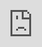 ```yaml
---
layout: post
date:   2022-05-06
image: "/conflict_urbanism_sp2022/images/csr_thumbnail.png"
title:  "Template Post: Title of Your Final Project"
author: "Jake Tiernan, Takashi Honzawa, Jacob Kackley, Charlie Liu"
---
```

#### The Urban Baboon

As Cape Town expanded, habitat along its perimeter began to diminish. The chacma baboons, once restricted to the hills and mountains surrounding the city, began to move to the interior of the city in search of food.  

![Chacma Baboons Roaming the Streets](/conflict_urbanism_sp2022/images/BABOON_STREETS.gif)  
Source: Tripp Afrika, "Baboons Invade my AirBNB - Table Mountain Animals - Cape Town."  

Enticed by anthropogenic food sources and emboldened by a lack of natural predators, the baboons became increasingly aggressive. This led them into near-constant conflict with humans living at the foot of Cape Town’s mountains, as they regularly raided picnics, tourist traps, cars, homes, and even people’s grocery bags as they searched for calorie rich, easy-to-attain anthropogenic food.   

![Chacma Baboons Attacking Humans](/conflict_urbanism_sp2022/images/BABOON_ATTACK.gif)  
Source:  

Attempts to dissuade the baboons proved futile. Guards armed with paintball guns, meant to pose as rival troops and scare away the baboons, did little to affect them. While they could not explicitly understand that their dwindling populations in the Cape Peninsula has garnered them protection from humanitarian and conservation groups alike, they do understand that the vast majority of humans they encounter will not use lethal force. With no natural predators, such as lions and leopards, left, the chacma baboon troops have become increasingly emboldened and, as a result, increasingly aggressive.  

![Humans Fighting Back with Paintball Guns](/conflict_urbanism_sp2022/images/BABOON_PAINTBALL.gif)  
Source: eNCA, "Paintball Guns Used to Get Rid of Baboons."  

Today, there are about 16-17 baboon troops that roam the South African Peninsula. [11 troops of baboons](https://www.baboons.org.za/index.php/management/cape-peninsula/rangers) are actively managed by baboon rangers. These 11-troops actively patrol Cape Town, stealing from garbage cans, cars, and even homes in order to find food. To manage and live with these animals, we must reconsider how we understand them. To do this the typical range map must be extrapolated and challenged, being rebuilt along ideas of animal behavior and a layer of human interaction unique to the urban ecosystem.  

![Range Map of Baboon Troops in the North](/conflict_urbanism_sp2022/images/BABOON_RANGEMAP_NORTH.png)  
Source: ""  

![Range Map of Baboon Troops in the South](/conflict_urbanism_sp2022/images/BABOON_RANGEMAP_SOUTH.png)  
Source: ""  

To form the basis for our critique, we examined the Chicago Urban Coyote project and its efforts to create range maps by geotagging various coyotes in the city of Chicago. The maps revealed several unique points of the coyotes foraging behavior in an urban ecosystem, such as smaller territories, more sporadic movement, and more overlap in ranges. However, they did not, and could not, account for the added layer of human interaction only an urban animal would encounter.  

![Range map of Chicago Coyote](/conflict_urbanism_sp2022/images/BABOON_Coyote_RangeMap.jpg)  
Source: ""  

![Image of Coyote in Quiznos](/conflict_urbanism_sp2022/images/BABOON_Coyote_Cooler.png)  
Source: ""  

Take, for example, the infamous incident of the coyote in the Quizno’s coke cooler. The coyote, searching for a place to cool itself on a hot summer day, entered a Quizno’s in downtown Chicago and promptly climbed into the coke cooler. While the range map shows where this coyote may be in the plan view of the neighborhood, it fails to capture the intimate realities of cohabitation between people and wildlife that occur at the architectural and personal scale.  

This proves especially limiting when studying Cape Town’s urban baboons, whose confrontational nature, as well as frequent use of homes and other buildings as foraging habitat, demands study in:
1. 3-Dimensions
2. A more intimate scale  

To better understand these animals and facilitate a more peaceful co-living arrangement, we propose a methodology that utilizes behavioral algorithms to predict their movements at a more intimate, and 3-dimensional, scale. Compiled alongside found videos, images, and experiential diagrams, the baboon moves from the abstract of the 2d-range map to a fleshed-out, living creature whose complex decision making and behavior can be better understood.  

####  Predictive Map + 3D Simulation

To produce our predictive range map model, we followed a basic patch selection model. The model typically calculates the attractiveness of a patch through multiplying abundance of food by chance of predation by net energy gained, or total energy gained from a piece of food minus the energy spent to get it. With little to no predation as result of laws outlawing the hunting of chacma baboons on the Cape Peninsula and no natural predators such as lions or leopards left, we chose to focus on abundance of food as our primary attractor.  

To understand the foraging habits of the baboons and their favorite targets, we then spoke to Cape Town resident Kiki Ramaphosa. Ramaphosa informed us that favorite targets were tourist-heavy areas, such as resorts and wine farms, that produced high amounts of food-waste while also hosting easy targets in the form of unaware tourists. Picnic areas were another favorite target, and baboons were, in general, only observed around natural areas.  

Our model was then created by utilizing Cape Town’s official planning suburbs as the patches to be selected from. A suburbs proximity to a nature reserve was the most heavily weighted factor, while its proximity to, and abundance of, picnic areas, wine farms, and resorts were weighted evenly. Our final findings from this suitability model proved consistent with information learned from Ramaphosa, in that wealthier neighborhoods adjacent to nature reserves, such as Constantia, were most often foraging habitat for the chacma baboon troops.  

![National Park Proximity](/conflict_urbanism_sp2022/images/BABOON_National_Park_Proximity.jpg)  
Data: ""  

![Picnic Area Proximity](/conflict_urbanism_sp2022/images/BABOON_Picnic_Area_Proximity.jpg)  
Data: ""  

![Resort Proximity](/conflict_urbanism_sp2022/images/BABOON_Resort_Proximity.jpg)  
Data: ""  

![Winery Proximity](/conflict_urbanism_sp2022/images/BABOON_Winery_Proximity.jpg)  
Data: ""  

![Suitability Analysis](/conflict_urbanism_sp2022/images/BABOON_Suitability_Analysis_Final.jpg)
Data: ""  

The neighborhood of Constantia was then selected to explore potential pathways the troops may take when moving from Table Mountain to the neighborhood and then back again. 10, random agents were assigned on a piece of topography containing a portion of Table Mountain and all of Constantia, with each representing a potential pathway a troop could take when searching for food. Slope was used as the determining factor in how baboons chose to move, with agents reaching their lowest points searching for higher points to jump to, simulating moving back up the mountain, and high points moving lower, simulating searching for food. To eventually improve on this simulation further, architectural forms themselves will be weighted as points attractors that draw agents in. Issues with agents being particularly attracted to the edge of the 3d-model will also be addressed. Regardless, this portion of the model works to inform pathways baboons are likely to take as they understand foraging as a gradient from high-to-low, or mountain-to-neighborhood.  

![Predictive Range Map](/conflict_urbanism_sp2022/images/BABOON_PATH_FINDING.gif)  

Finally, our patch selection model was used to animate baboons moving on an interactive, topographic model of Cape Town in suburbs they were likely in. Each moving baboon within this model was then tagged with a video of what possible encounter may occur at each location, showing the baboon in a more intimate, personal level of detail than the typical range map could. Busses, cars, and trains were added to show contrast to the baboons in the environment, as well as provide a relative comparison to see their speed.  

#### INSERT 3D ENVIRONMENT PENDING

####  The Human Experience  

We continue to explore the experience of living with an urban baboon wildlife by zooming into the architectural scale. We researched video footage to understand how the baboons were inhabiting and moving across the landscape at the architectural scale.  

![Analysis of baboon movement](/conflict_urbanism_sp2022/images/BABOON_Movement.png)  

We found that roofs and lawns were frequently used for quick entrances and exits when raiding homes, garbage cans, and cars, especially when confronted by people or dogs. Using the wealth of video sources that circulate online, we then proceed to categorize where humans come into contact with baboons. Using the [24/7 Baboon Hotline](https://www.capetown.gov.za/Media-and-news/City%20appoints%20a%20new%20service%20provider%20for%20Urban%20Baboon%20Programme.html), we have identified typical urban spaces where those happen and scenarios of how they happen.  

Our five urban categories are:
1. In an Urban Area  
![Urban Area](/conflict_urbanism_sp2022/images/BABOON_HOUSERAID.gif)  
Source: ""

2. Bin Raids  
![Bin Raid](/conflict_urbanism_sp2022/images/BABOON_BINRAID.gif)  
Source: ""

3. Raid Unoccupied House  
![Unoccupied House](/conflict_urbanism_sp2022/images/BABOON_KITCHENRAID.gif)  
Source: ""

4. Raid Occupied House  
![Occupied House](/conflict_urbanism_sp2022/images/BABOON_MR.CLARKSON_HOUSE_1.gif)  
Source: ""

5. Threatening / Stealing  
![Baboon Thief](/conflict_urbanism_sp2022/images/BABOON_STEALING.gif)  
Source: ""  

According to the [Roo Els Conservatory](https://rooiels.weebly.com/tips-for-building-and-plot-clearingg.html), here are some tips for Baboon-proofing your home. See more information on [Baboon Page](http://rooiels.weebly.com/baboons.html).  

###  INTERACTIVE IMAGE PENDING  

#### Resources  
1. Richardson, Heather. “Urban Wildlife: Managing Cape Town's Baboons.” Mongabay Environmental News. Mongabay Environmental News, June 9, 2021. https://news.mongabay.com/2020/01/urban-wildlife-managing-cape-towns-baboons/.
2. Chicago Citation: 
Diakhate, Mamadou, Kelley Gandurski, and Ilanah Taves. “Coyote Management & Coexistence Plan - City of Chicago.” City of Chicago. Accessed March 7, 2022. https://www.chicago.gov/content/dam/city/depts/cacc/PDFiles/CACC_Coyote_Management_FINAL.pdf.
3. Chicago Citation: “So This Coyote Walks into a Quiznos ...” Chicago Tribune, August 21, 2021. https://www.chicagotribune.com/news/ct-xpm-2007-04-04-0704040747-story.html.
4. Chicago Citation: Krulwich, Robert. “60 Wild Coyotes Patrol Chicago (and Occasionally Stop at Convenience Stores).” NPR. NPR, December 8, 2010. https://www.npr.org/sections/krulwich/2010/12/08/131876027/60-wild-coyotes-patrol-chicago-and-occasionally-stop-at-convenience-stores.
5. Chicago Citation: “South African National Parks - Sanparks - Official Website - Accommodation, Activities, Prices, Reservations.” SANParks. Accessed May 2, 2022. https://www.sanparks.org/parks/table_mountain/tourism/map.php.
6. Chicago Citation: City of Cape Town. Cape Town Open Data Portal, 2021. Cape Town, South Africa: City of Cape Town, 2021.
7. Chicago Citation: United States Geological Survey. Earth Explorer, 2022. Washington, D.C.: United States Department of the Interior.
8. Chicago Citation: Open buildings. Accessed May 2, 2022. https://sites.research.google/open-buildings/#dataformat.  



[This webpage](https://guides.github.com/features/mastering-markdown/) provides a comprehensive guide to markdown syntax. But to make things easier for you we are including a cheat sheet of the main things you need to know here.  

#### Please use level 4 headings for major section divisions  
(make sure to put two spaces after the end of the heading)

Write **words in bold** like this.  

Italics are *similar* and are formatted like this.  

To make a paragraph break you need to add two spaces at the end of your line before going to the next line.  

See this is now a new paragraph.  

Lists are easy:
1. they can be ordered
1. like this
1. notice that the numbers are automatically ordered
  1. use two spaces in front to indent

Or they can just be bullet points:
- like this
* or like this
  - use two spaces
  - to have nested lists

Use Author-Date parenthetical citations following Chicago Manual of Style conventions throughout your document, and add a works cited at the bottom of your post. See Author-Date quick guide [here](https://www-chicagomanualofstyle-org.ezproxy.cul.columbia.edu/tools_citationguide/citation-guide-2.html) for citation conventions.  

To include hyperlinks format them like this [text of link](http://c4sr.columbia.edu/).  

To embed images first ensure that the file is at least 740px wide. Then place the image file in a folder named for your group in the images folder. Then link to that image using the format here, but replace the file path with the name of your group's folder and appropriate image file name:  

![description of image](/conflict_urbanism_sp2022/images/sample_image.png)

If you want to include html files (i.e. an interactive map) host these via your personal github page, and then you can embed them in your document with a iframe. The format looks like this:  

<div class="iframe-column"><iframe src="https://player.vimeo.com/video/290575503?title=0&byline=0&portrait=0" style="position:absolute;top:0;left:0;width:100%;height:100%;" frameborder="0"></iframe></div>  


All you need to do to use one is replace the url that is between the two " ". Here is an iframe of mapbox tiles:  

<div class="iframe-column"><iframe src="https://api.mapbox.com/styles/v1/mapbox/satellite-v9.html?title=true&access_token=pk.eyJ1IjoibWFwYm94IiwiYSI6ImNpejY4NDg1bDA1cjYzM280NHJ5NzlvNDMifQ.d6e-nNyBDtmQCVwVNivz7A#2/0/0" style="position:absolute;top:0;left:0;width:100%;height:100%;" frameborder="0"></iframe></div>
